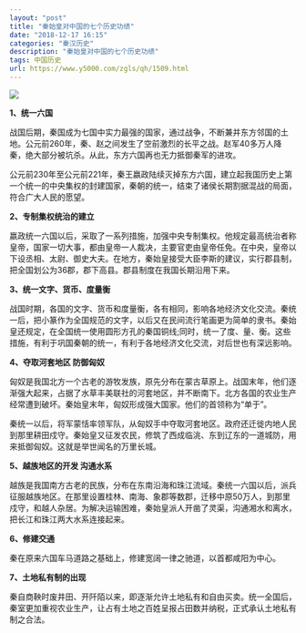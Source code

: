```yaml
---
layout: "post"
title: "秦始皇对中国的七个历史功绩"
date: "2018-12-17 16:15"
categories: "秦汉历史"
description: "秦始皇对中国的七个历史功绩"
tags: 中国历史
url: https://www.y5000.com/zgls/qh/1509.html
---
```






**![](https://img.y5000.com/uploads/allimg/130803/2-130P3143A1296.jpg)**  

**1、统一六国**

战国后期，秦国成为七国中实力最强的国家，通过战争，不断兼并东方邻国的土地。公元前260年，秦、赵之间发生了空前激烈的长平之战。赵军40多万人降秦，绝大部分被坑杀。从此，东方六国再也无力抵御秦军的进攻。

公元前230年至公元前221年，秦王嬴政陆续灭掉东方六国，建立起我国历史上第一个统一的中央集权的封建国家，秦朝的统一，结束了诸侯长期割据混战的局面，符合广大人民的愿望。

**2、专制集权统治的建立**

嬴政统一六国以后，采取了一系列措施，加强中央专制集权。他规定最高统治者称皇帝，国家一切大事，都由皇帝一人裁决，主要官吏由皇帝任免。在中央，皇帝以下设丞相、太尉、御史大夫。在地方，秦始皇接受大臣李斯的建议，实行郡县制，把全国划公为36郡，郡下高县。郡县制度在我国长期沿用下来。

**3、统一文字、货币、度量衡**

战国时期，各国的文字、货币和度量衡，各有相同，影响各地经济文化交流。秦统一后，把小篆作为全国规范的文字，以后又在民间流行笔画更为简单的隶书。秦始皇还规定，在全国统一使用圆形方孔的秦国铜线;同时，统一了度、量、衡。这些措施，有利于巩国秦朝的统一，有利于各地经济文化交流，对后世也有深远影响。

**4、夺取河套地区 防御匈奴**

匈奴是我国北方一个古老的游牧发族，原先分布在蒙古草原上。战国末年，他们逐渐强大起来，占据了水草丰美联社的河套地区，并不断南下。北方各国的农业生产经常遭到破坏。秦始皇末年，匈奴形成强大国家。他们的首领称为“单于”。

秦统一以后，将军蒙恬率领军队，从匈奴手中夺取河套地区。政府还迁徙内地人民到那里耕田戍守。秦始皇又征发农民，修筑了西成临洮、东到辽东的一道城防，用来抵御匈奴。这就是举世闻名的万里长城。

**5、越族地区的开发 沟通水系**

越族是我国南方古老的民族，分布在东南沿海和珠江流域。秦统一六国以后，派兵征服越族地区。在那里设置桂林、南海、象郡等数郡，迁移中原50万人，到那里戍守，和越人杂居。为解决运输困难，秦始皇派人开凿了灵渠，沟通湘水和离水，把长江和珠江两大水系连接起来。

**6、修建交通**

秦在原来六国车马道路之基础上，修建宽阔一律之驰道，以首都咸阳为中心。

**7、土地私有制的出现**

秦自商鞅时废井田、开阡陌以来，即逐渐允许土地私有和自由买卖。统一全国后，秦室更加重视农业生产，让占有土地之百姓呈报占田数并纳税，正式承认土地私有制之合法。
